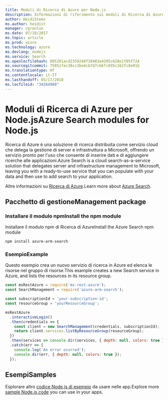 ```yaml
---
title: Moduli di Ricerca di Azure per Node.js
description: Informazioni di riferimento sui moduli di Ricerca di Azure per Node.js
author: HeidiSteen
ms.author: heidist
manager: cgronlun
ms.date: 07/18/2017
ms.topic: article
ms.prod: azure
ms.technology: azure
ms.devlang: nodejs
ms.service: Search
ms.openlocfilehash: 895281acd2359240f3d483e4205c628e1f85f724
ms.sourcegitcommit: 75051fec38cc3be4cb7d7cb6fc695c162fc0e91b
ms.translationtype: HT
ms.contentlocale: it-IT
ms.lasthandoff: 05/17/2018
ms.locfileid: "34264988"
---
```

# <a name="azure-search-modules-for-nodejs"></a><span data-ttu-id="00294-103">Moduli di Ricerca di Azure per Node.js</span><span class="sxs-lookup"><span data-stu-id="00294-103">Azure Search modules for Node.js</span></span>

<span data-ttu-id="00294-104">Ricerca di Azure è una soluzione di ricerca distribuita come servizio cloud che delega la gestione di server e infrastruttura a Microsoft, offrendo un servizio pronto per l'uso che consente di inserire dati e di aggiungere ricerche alle applicazioni.</span><span class="sxs-lookup"><span data-stu-id="00294-104">Azure Search is a cloud search-as-a-service solution that delegates server and infrastructure management to Microsoft, leaving you with a ready-to-use service that you can populate with your data and then use to add search to your application.</span></span>

<span data-ttu-id="00294-105">Altre informazioni su [Ricerca di Azure](https://docs.microsoft.com/azure/search/search-what-is-azure-search).</span><span class="sxs-lookup"><span data-stu-id="00294-105">Learn more about [Azure Search](https://docs.microsoft.com/azure/search/search-what-is-azure-search).</span></span>

## <a name="management-package"></a><span data-ttu-id="00294-106">Pacchetto di gestione</span><span class="sxs-lookup"><span data-stu-id="00294-106">Management package</span></span>

### <a name="install-the-npm-module"></a><span data-ttu-id="00294-107">Installare il modulo npm</span><span class="sxs-lookup"><span data-stu-id="00294-107">Install the npm module</span></span>

<span data-ttu-id="00294-108">Installare il modulo npm di Ricerca di Azure</span><span class="sxs-lookup"><span data-stu-id="00294-108">Install the Azure Search npm module</span></span>

```bash
npm install azure-arm-search
```

### <a name="example"></a><span data-ttu-id="00294-109">Esempio</span><span class="sxs-lookup"><span data-stu-id="00294-109">Example</span></span>

<span data-ttu-id="00294-110">Questo esempio crea un nuovo servizio di ricerca in Azure ed elenca le risorse nel gruppo di risorse.</span><span class="sxs-lookup"><span data-stu-id="00294-110">This example creates a new Search service in Azure, and lists the resources in its resource group.</span></span>

```javascript
const msRestAzure = require('ms-rest-azure');
const SearchManagement = require('azure-arm-search');

const subscriptionId = 'your-subscription-id';
const resourceGroup = 'yourResourceGroup';

msRestAzure
  .interactiveLogin()
  .then(credentials => {
    const client = new SearchManagement(credentials, subscriptionId);
    return client.services.listByResourceGroup(resourceGroup);
  })
  .then(services => console.dir(services, { depth: null, colors: true }))
  .catch(err => {
    console.log('An error ocurred');
    console.dir(err, { depth: null, colors: true });
  });
```

## <a name="samples"></a><span data-ttu-id="00294-111">Esempi</span><span class="sxs-lookup"><span data-stu-id="00294-111">Samples</span></span>

<span data-ttu-id="00294-112">Esplorare altro [codice Node.js di esempio](https://azure.microsoft.com/resources/samples/?platform=nodejs) da usare nelle app.</span><span class="sxs-lookup"><span data-stu-id="00294-112">Explore more [sample Node.js code](https://azure.microsoft.com/resources/samples/?platform=nodejs) you can use in your apps.</span></span>

